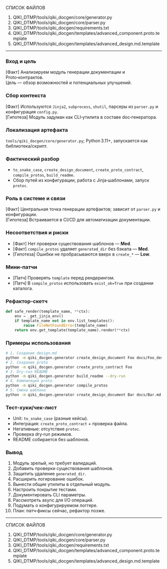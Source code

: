 СПИСОК ФАЙЛОВ  
1. QIKI_DTMP/tools/qiki_docgen/core/generator.py  
2. QIKI_DTMP/tools/qiki_docgen/core/parser.py  
3. QIKI_DTMP/tools/qiki_docgen/requirements.txt  
4. QIKI_DTMP/tools/qiki_docgen/templates/advanced_component.proto.template  
5. QIKI_DTMP/tools/qiki_docgen/templates/advanced_design.md.template  

---

### Вход и цель  
[Факт] Анализируем модуль генерации документации и Proto‑контрактов.  
Цель — обзор возможностей и потенциальных улучшений.

### Сбор контекста  
[Факт] Используются `Jinja2`, `subprocess`, `shutil`, парсеры из `parser.py` и конфигурация `config.py`.  
[Гипотеза] Модуль задуман как CLI‑утилита в составе doc‑генератора.

### Локализация артефакта  
`tools/qiki_docgen/core/generator.py`; Python 3.11+, запускается как библиотека/скрипт.

### Фактический разбор  
- `to_snake_case`, `create_design_document`, `create_proto_contract`, `compile_protos`, `build_readme`.  
- Сбор путей из конфигурации, работа с Jinja‑шаблонами, запуск `protoc`.

### Роль в системе и связи  
[Факт] Центральная точка генерации артефактов; зависит от `parser.py` и конфигурации.  
[Гипотеза] Встраивается в CI/CD для автоматизации документации.

### Несоответствия и риски  
- [Факт] Нет проверки существования шаблонов — **Med**.  
- [Факт] `compile_protos` удаляет `generated_dir` без бэкапа — **Med**.  
- [Гипотеза] Ошибки не пробрасываются вверх в `create_*` — **Low**.

### Мини-патчи  
- [Патч] Проверять `template` перед рендерингом.  
- [Патч] В `compile_protos` использовать `exist_ok=True` при создании каталога.

### Рефактор-скетч  
```python
def safe_render(template_name, **ctx):
    env = _get_jinja_env()
    if template_name not in env.list_templates():
        raise FileNotFoundError(template_name)
    return env.get_template(template_name).render(**ctx)
```

### Примеры использования  
```bash
# 1. Создание design.md
python -m qiki_docgen.generator create_design_document Foo docs/Foo_design.md
# 2. Создание proto
python -m qiki_docgen.generator create_proto_contract Foo
# 3. Dry‑run README
python -m qiki_docgen.generator build_readme --dry-run
# 4. Компиляция proto
python -m qiki_docgen.generator compile_protos
# 5. Смена шаблона
python -m qiki_docgen.generator create_design_document Bar docs/Bar.md --template advanced
```

### Тест‑хуки/чек‑лист  
- Unit: `to_snake_case` (разные кейсы).  
- Интеграция: `create_proto_contract` + проверка файла.  
- Негативные: отсутствие `protoc`.  
- Проверка dry‑run режимов.  
- README собирается без шаблонов.

### Вывод  
1. Модуль зрелый, но требует валидаций.  
2. Добавить проверки существования шаблонов.  
3. Защитить удаление `generated_dir`.  
4. Расширить логирование ошибок.  
5. Вынести общие утилиты в отдельный модуль.  
6. Настроить покрытие тестами.  
7. Документировать CLI параметры.  
8. Рассмотреть async для I/O операций.  
9. Подумать о конфигурируемом логгере.  
10. План: патч‑фиксы сейчас, рефактор позже.

---

СПИСОК ФАЙЛОВ  
1. QIKI_DTMP/tools/qiki_docgen/core/generator.py  
2. QIKI_DTMP/tools/qiki_docgen/core/parser.py  
3. QIKI_DTMP/tools/qiki_docgen/requirements.txt  
4. QIKI_DTMP/tools/qiki_docgen/templates/advanced_component.proto.template  
5. QIKI_DTMP/tools/qiki_docgen/templates/advanced_design.md.template  
